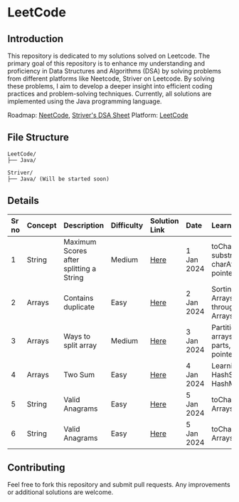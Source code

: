 # LeetCode

## Introduction

This repository is dedicated to my solutions solved on Leetcode. The primary goal of this repository is to enhance my understanding and proficiency in Data Structures and Algorithms (DSA) by solving problems from different platforms like Neetcode, Striver on Leetcode. By solving these problems, I aim to develop a deeper insight into efficient coding practices and problem-solving techniques. Currently, all solutions are implemented using the Java programming language.

Roadmap: [NeetCode](https://www.neetcode.io), [Striver's DSA Sheet](https://takeuforward.org/)
Platform: [LeetCode](https://www.leetcode.com)

## File Structure

```
LeetCode/
├── Java/

Striver/
├── Java/ (Will be started soon)

```

## Details

| Sr no | Concept | Description                             | Difficulty | Solution Link | Date       | Learnings                                            |
| :---- | :------ | :-------------------------------------- | :--------- | :------------ | :--------- | :--------------------------------------------------- |
| 1     | String  | Maximum Scores after splitting a String | Medium     | [Here]()      | 1 Jan 2024 | toCharArray(), substring(), charAt(), 2 pointer form |
| 2     | Arrays  | Contains duplicate                      | Easy       | [Here]()      | 2 Jan 2024 | Sorting of Arrays through Arrays.sort()              |
| 3     | Arrays  | Ways to split array                     | Medium     | [Here]()      | 3 Jan 2024 | Partition of arrays into 2 parts, one pointer form   |
| 4     | Arrays  | Two Sum                                 | Easy       | [Here]()      | 4 Jan 2024 | Learning of HashSet, HashMap                         |
| 5     | String  | Valid Anagrams                          | Easy       | [Here]()      | 5 Jan 2024 | toCharArray(), Arrays.sort()                         |
| 6     | String  | Valid Anagrams                          | Easy       | [Here]()      | 5 Jan 2024 | toCharArray(), Arrays.sort()                         |

## Contributing

Feel free to fork this repository and submit pull requests. Any improvements or additional solutions are welcome.
